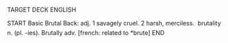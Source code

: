 TARGET DECK
ENGLISH

START
Basic
Brutal
Back: adj. 1 savagely cruel. 2 harsh, merciless.  brutality n. (pl. -ies). Brutally adv. [french: related to *brute]
END
